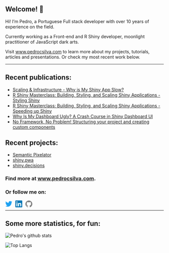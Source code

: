## Welcome! 👋

Hi! I’m Pedro, a Portuguese Full stack developer with over 10 years of experience on the field.

Currently working as a Front-end and R Shiny developer, moonlight practitioner of JavaScript dark arts.

Visit www.pedrocsilva.com to learn more about my projects, tutorials, articles and presentations. Or check my most recent work below.

---

## Recent publications:

<!--START_SECTION:article_feed-->
* [Scaling &amp; Infrastructure - Why is My Shiny App Slow?](http:&#x2F;&#x2F;localhost:8000&#x2F;articles&#x2F;why-app-slow&#x2F;)
* [R Shiny Masterclass: Building, Styling, and Scaling Shiny Applications - Styling Shiny](http:&#x2F;&#x2F;localhost:8000&#x2F;articles&#x2F;shiny-masterclass-speed&#x2F;)
* [R Shiny Masterclass: Building, Styling, and Scaling Shiny Applications - Speeding up Shiny](http:&#x2F;&#x2F;localhost:8000&#x2F;articles&#x2F;shiny-masterclass-style&#x2F;)
* [Why Is My Dashboard Ugly? A Crash Course in Shiny Dashboard UI](http:&#x2F;&#x2F;localhost:8000&#x2F;articles&#x2F;why-is-my-dashboard-ugly&#x2F;)
* [No Framework, No Problem! Structuring your project and creating custom components](http:&#x2F;&#x2F;localhost:8000&#x2F;articles&#x2F;no-framework-no-problem&#x2F;)
<!--END_SECTION:article_feed-->

## Recent projects:

<!--START_SECTION:project_feed-->
* [Semantic Pixelator](http:&#x2F;&#x2F;localhost:8000&#x2F;blog&#x2F;semantic-pixelator&#x2F;)
* [shiny.pwa](http:&#x2F;&#x2F;localhost:8000&#x2F;blog&#x2F;shiny-pwa&#x2F;)
* [shiny.decisions](http:&#x2F;&#x2F;localhost:8000&#x2F;blog&#x2F;shiny-decisions&#x2F;)
<!--END_SECTION:project_feed-->

### Find more at www.pedrocsilva.com.

### Or follow me on:

[<img style="margin-right:10px" align="left" alt="twitter | Twitter" width="22px" height="22px"  src="https://raw.githubusercontent.com/pedrocoutinhosilva/pedrocoutinhosilva/master/icons/twitter.svg" />](https://twitter.com/sparktuga)
[<img style="margin-right:10px" align="left" alt="twitter | LinkedIn" width="22px" height="22px"  src="https://raw.githubusercontent.com/pedrocoutinhosilva/pedrocoutinhosilva/master/icons/linkedin.svg" />](https://www.linkedin.com/in/pedrocoutinhosilva/)
[<img style="margin-right:10px" align="left" alt="github | Github" width="22px"  height="22px"  src="https://raw.githubusercontent.com/pedrocoutinhosilva/pedrocoutinhosilva/master/icons/github.svg" />](https://github.com/pedrocoutinhosilva)
</br>

---

## Some more statistics, for fun:

![Pedro's github stats](https://github-readme-stats.pedrocoutinhosilva.vercel.app/api?username=pedrocoutinhosilva&theme=graywhite&show_icons=true&count_private=true&hide=contribs,issues,prs)

![Top Langs](https://github-readme-stats.pedrocoutinhosilva.vercel.app/api/top-langs/?username=pedrocoutinhosilva&theme=graywhite&layout=compact)
